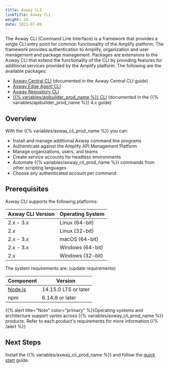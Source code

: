 ```yaml
---
title: Axway CLI
linkTitle: Axway CLI
weight: 10
date: 2021-07-09
---
```


The Axway CLI (Command Line Interface) is a framework that provides a single CLI entry point for common functionality of the Amplify platform. The framework provides authentication to Amplify, organization and user management and package management. Packages are extensions to the Axway CLI that extend the functionality of the CLI by providing features for additional services provided by the Amplify platform. The following are the available packages:

* [Axway Central CLI](https://docs.axway.com/bundle/amplify-central/page/docs/integrate_with_central/cli_central/index.html) (documented in the Axway Central CLI guide)
* [Axway Edge Agent CLI](/docs/extensions/axway_edge_agent_cli/)
* [Axway Repository CLI](/docs/extensions/axway_repository_cli/)
* [{{% variables/apibuilder_prod_name %}} CLI](https://docs.axway.com/bundle/api-builder/page/docs/developer_guide/cli/index.html) (documented in the {{% variables/apibuilder_prod_name %}} 4.x guide)

## Overview

With the {{% variables/axway_cli_prod_name %}} you can:

* Install and manage additional Axway command line programs
* Authenticate against the Amplify API Management Platform
* Manage organizations, users, and teams
* Create service accounts for headless environments
* Automate {{% variables/axway_cli_prod_name %}} commands from other scripting languages
* Choose any authenticated account per command

## Prerequisites

Axway CLI supports the following platforms:

| Axway CLI Version | Operating System |
| --- | --- |
| 2.x - 3.x | Linux (64-bit) |
| 2.x | Linux (32-bit) |
| 2.x - 3.x | macOS (64-bit) |
| 2.x - 3.x | Windows (64-bit) |
| 2.x | Windows (32-bit) |

The system requirements are: (update requirements)

| Component | Version |
| --- | --- |
| [Node.js](https://nodejs.org/) | 14.15.0 LTS or later |
| npm | 6.14.8 or later |

{{% alert title="Note" color="primary" %}}Operating systems and architecture support varies across {{% variables/axway_cli_prod_name %}} products. Refer to each product's requirements for more information.{{% /alert %}}

## Next Steps

Install the {{% variables/axway_cli_prod_name %}} and follow the [quick start](/docs/quick_start/) guide.
